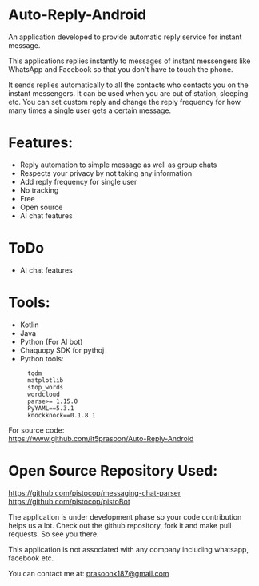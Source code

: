 # Auto-Reply-Android

An application developed to provide automatic reply service for instant message.

This applications replies instantly to messages of instant messengers like WhatsApp and Facebook so that you don't have to touch the phone.<br>

It sends replies automatically to all the contacts who contacts you on the instant messengers. It can be used when you are out of station, sleeping etc. You can set custom reply and change the reply frequency for how many times a single user gets a certain message.<br>

# Features: <br>
<ul>
<li>Reply automation to simple message as well as group chats</li>
<li>Respects your privacy by not taking any information</li>
<li>Add reply frequency for single user</li>
<li>No tracking</li>
<li>Free</li>
<li>Open source</li>
<li> AI chat features</li>
</ul>

# ToDo
<ul>
<li> AI chat features</li>
</ul>

# Tools: <br>
<ul>
<li>Kotlin</li>
<li>Java</li>
<li>Python (For AI bot)</li>
<li>Chaquopy SDK for pythoj</li>
<li>Python tools:</li>
  
``` text
  tqdm
  matplotlib
  stop_words
  wordcloud
  parse>= 1.15.0
  PyYAML==5.3.1
  knockknock==0.1.8.1
```
  
</ul>


For source code:<br>
https://www.github.com/it5prasoon/Auto-Reply-Android<br>

# Open Source Repository Used:
https://github.com/pistocop/messaging-chat-parser<br>
https://github.com/pistocop/pistoBot

The application is under development phase so your code contribution helps us a lot. Check out the github repository, fork it and make pull requests. So see you there.<br>

This application is not associated with any company including whatsapp, facebook etc.<br>

You can contact me at: prasoonk187@gmail.com<br>
